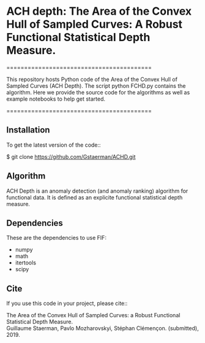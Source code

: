 # ACH depth: The Area of the Convex Hull of Sampled Curves: A Robust Functional Statistical Depth Measure.
=========================================

This repository hosts Python code of the Area of the Convex Hull of Sampled Curves (ACH Depth). The script python FCHD.py contains the algorithm.
Here we provide the source code for the algorithms as well as example notebooks to help get started.

=========================================


Installation
------------

To get the latest version of the code::

  $ git clone https://github.com/Gstaerman/ACHD.git
  
  
Algorithm
---------
ACH Depth is an anomaly detection (and anomaly ranking) algorithm for functional data.
It is defined as an explicite functional statistical depth measure.

Dependencies
------------

These are the dependencies to use FIF:

* numpy 
* math
* itertools
* scipy

Cite
----

If you use this code in your project, please cite::

   The Area of the Convex Hull of Sampled Curves: a Robust Functional Statistical Depth Measure.  
   Guillaume Staerman, Pavlo Mozharovskyi, Stéphan Clémençon. 
   (submitted), 2019.
   
